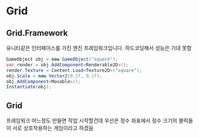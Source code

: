# Grid

## Grid.Framework

유니티같은 인터페이스를 가진 엔진 프레임워크입니다. 하드코딩해서 성능은 기대 못함

```csharp
GameObject obj = new GameObject("square");
var render = obj.AddComponent<Renderable2D>();
render.Texture = Content.Load<Texture2D>("square");
obj.Scale = new Vector2(0.1f, 0.1f);
obj.AddComponent<Movable>();
Instantiate(obj);
```

## Grid

프레임워크 어느정도 만들면 작업 시작할건데 우선은 정수 좌표에서 정수 크기의 블럭들이 서로 상호작용하는 게임이라고 하겠음